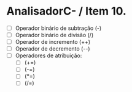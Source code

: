# AnalisadorC- / Item 10.
- [ ] Operador binário de subtração (-)
- [ ] Operador binário de divisão (/)
- [ ] Operador de incremento (++)
- [ ] Operador de decremento (--)
- [ ] Operadores de atribuição:
    - [ ] (+=)
    - [ ] (-=)
    - [ ] (*=)
    - [ ] (/=)
